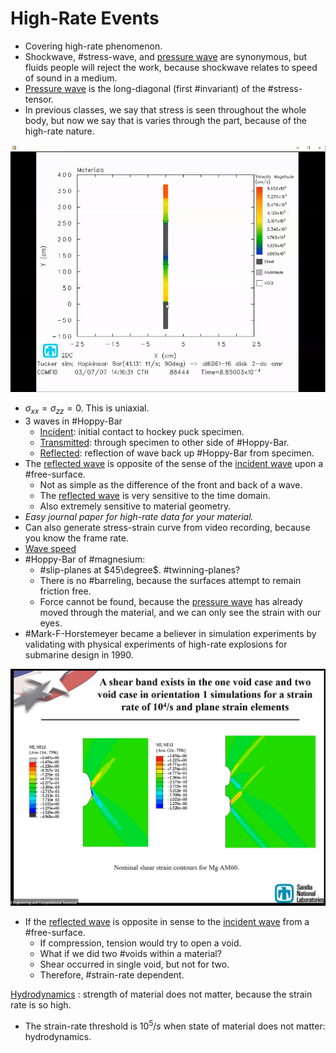 # High-Rate Events

- Covering high-rate phenomenon.
- Shockwave, #stress-wave, and [pressure wave](pressure-wave.md) are synonymous, but fluids people will reject the work, because shockwave relates to speed of sound in a medium.
- [Pressure wave](pressure-wave.md) is the long-diagonal (first #invariant) of the #stress-tensor.
- In previous classes, we say that stress is seen throughout the whole body, but now we say that is varies through the part, because of the high-rate nature.

![](../../../attachments/engr-743-001-damage-and-fracture/hoppy_bar_210416_121103_EST.png)

- $\sigma_{xx} = \sigma_{zz} = 0$. This is uniaxial.
- 3 waves in #Hoppy-Bar
  - [Incident](incident-wave.md): initial contact to hockey puck specimen.
  - [Transmitted](transmitted-wave.md): through specimen to other side of #Hoppy-Bar.
  - [Reflected](reflected-wave.md): reflection of wave back up #Hoppy-Bar from specimen.
- The [reflected wave](reflected-wave.md) is opposite of the sense of the [incident wave](incident-wave.md) upon a #free-surface.
  - Not as simple as the difference of the front and back of a wave.
  - The [reflected wave](reflected-wave.md) is very sensitive to the time domain.
  - Also extremely sensitive to material geometry.
- _Easy journal paper for high-rate data for your material._
- Can also generate stress-strain curve from video recording, because you know the frame rate.
- [Wave speed](wave-speed.md)
- #Hoppy-Bar of #magnesium:
  - #slip-planes at $45\degree$. #twinning-planes?
  - There is no #barreling, because the surfaces attempt to remain friction free.
  - Force cannot be found, because the [pressure wave](pressure-wave.md) has already moved through the material, and we can only see the strain with our eyes.
- #Mark-F-Horstemeyer became a believer in simulation experiments by validating with physical experiments of high-rate explosions for submarine design in 1990.

![](../../../attachments/engr-743-001-damage-and-fracture/shear_strain_210416_124543_EST.png)

- If the [reflected wave](reflected-wave.md) is opposite in sense to the [incident wave](incident-wave.md) from a #free-surface.
  - If compression, tension would try to open a void.
  - What if we did two #voids within a material?
  - Shear occurred in single void, but not for two.
  - Therefore, #strain-rate dependent. 

[Hydrodynamics](hydrodynamics.md)
: strength of material does not matter, because the strain rate is so high.

- The strain-rate threshold is $10^{5}/s$ when state of material does not matter: hydrodynamics.
